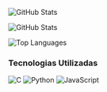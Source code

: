 ![GitHub Stats](https://github-readme-stats.vercel.app/api?username=MayconPRibeiro&show_icons=true&count_private=true&hide=prs)

![GitHub Stats](https://github-readme-stats.vercel.app/api?username=MayconPRibeiro&show_icons=true&theme=dark&count_private=true&hide=prs)

![Top Languages](https://github-readme-stats.vercel.app/api/top-langs/?username=MayconPRibeiro&layout=compact&count_private=true&hide=prs)


### Tecnologias Utilizadas

![C](https://img.shields.io/badge/-C-black?style=flat-square&logo=c&logoColor=white)
![Python](https://img.shields.io/badge/-Python-black?style=flat-square&logo=python&logoColor=white)
![JavaScript](https://img.shields.io/badge/-JavaScript-black?style=flat-square&logo=javascript&logoColor=white)


<!--
**MayconPRibeiro/MayconPRibeiro** is a ✨ _special_ ✨ repository because its `README.md` (this file) appears on your GitHub profile.

Here are some ideas to get you started:

- 🔭 I’m currently working on ...
- 🌱 I’m currently learning ...
- 👯 I’m looking to collaborate on ...
- 🤔 I’m looking for help with ...
- 💬 Ask me about ...
- 📫 How to reach me: ...
- 😄 Pronouns: ...
- ⚡ Fun fact: ...
-->
